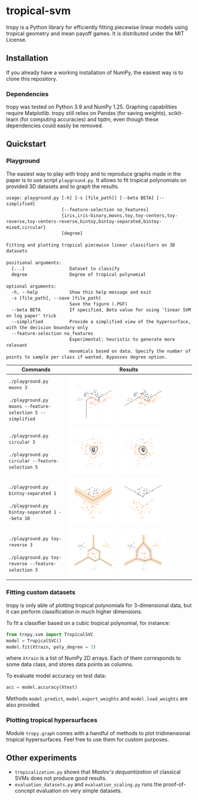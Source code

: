 # tropical-svm

tropy is a Python library for efficiently fitting piecewise linear models using tropical geometry and mean payoff games. It is distributed under the MIT License.

## Installation

If you already have a working installation of NumPy, the easiest way is to clone this repository.

### Dependencies

tropy was tested on Python 3.9 and NumPy 1.25. Graphing capabilities require Matplotlib. tropy still relies on Pandas (for saving weights), scikit-learn (for computing accuracies) and tqdm, even though these dependencies could easily be removed.

## Quickstart

### Playground

The easiest way to play with tropy and to reproduce graphs made in the paper is to use script `playground.py`. It allows to fit tropical polynomials on provided 3D datasets and to graph the results.

```
usage: playground.py [-h] [-s [file_path]] [--beta BETA] [--simplified]
                     [--feature-selection no_features]
                     {iris,iris-binary,moons,toy,toy-centers,toy-reverse,toy-centers-reverse,bintoy,bintoy-separated,bintoy-mixed,circular}
                     [degree]

Fitting and plotting tropical piecewise linear classifiers on 3D datasets

positional arguments:
  {...}                 Dataset to classify
  degree                Degree of tropical polynomial

optional arguments:
  -h, --help            Show this help message and exit
  -s [file_path], --save [file_path]
                        Save the figure (.PGF)
  --beta BETA           If specified, Beta value for using 'linear SVM on log paper' trick
  --simplified          Provide a simplified view of the hypersurface, with the decision boundary only
  --feature-selection no_features
                        Experimental: heuristic to generate more relevant
                        monomials based on data. Specify the number of points to sample per class if wanted. Bypasses degree option.

```

| Commands | Results |
|--|--|
| `./playground.py moons 3` <br /><br /> `./playground.py moons --feature-selection 5 --simplified` | <img src="./img/moons.svg" width="40%"> <img src="./img/moons_feature_sel.svg" width="40%"> |
| `./playground.py circular 3` <br /><br /> `./playground.py circular --feature-selection 5` | <img src="./img/circular.svg" width="40%"> <img src="./img/circular_feature_sel.svg" width="40%"> |
| `./playground.py bintoy-separated 1` <br /><br /> `./playground.py bintoy-separated 1 --beta 10` | <img src="./img/bintoy-separated.svg" width="40%"> <img src="./img/bintoy-separated_maslov.svg" width="40%"> |
| `./playground.py toy-reverse 3` <br /><br /> `./playground.py toy-reverse --feature-selection 3` | <img src="./img/toy-reverse.svg" width="40%"> <img src="./img/toy-reverse_feature_sel.svg" width="40%"> |


### Fitting custom datasets

tropy is only able of plotting tropical polynomials for 3-dimensional data, but it can perform classification in much higher dimensions.

To fit a classifier based on a cubic tropical polynomial, for instance:
```python
from tropy.svm import TropicalSVC
model = TropicalSVC()
model.fit(Xtrain, poly_degree = 3)
```
where `Xtrain` is a list of NumPy 2D arrays. Each of them corresponds to some data class, and stores data points as columns.

To evaluate model accuracy on test data:
```python
acc = model.accuracy(Xtest)
```

Methods `model.predict`, `model.export_weights` and `model.load_weights` are also provided.

### Plotting tropical hypersurfaces

Module `tropy.graph` comes with a handful of methods to plot tridimensional tropical hypersurfaces. Feel free to use them for custom purposes.

## Other experiments

- `tropicalization.py` shows that *Maslov's dequantization* of classical SVMs does not produce good results.
- `evaluation_datasets.py` and `evaluation_scaling.py` runs the proof-of-concept evaluation on very simple datasets.
